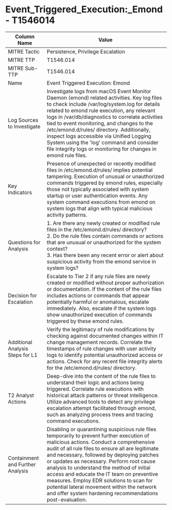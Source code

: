 # Event_Triggered_Execution:_Emond - T1546014

| Column Name | Value |
|-------------|-------|
| MITRE Tactic | Persistence, Privilege Escalation |
| MITRE TTP | T1546.014 |
| MITRE Sub-TTP | T1546.014 |
| Name | Event Triggered Execution: Emond |
| Log Sources to Investigate | Investigate logs from macOS Event Monitor Daemon (emond) related activities. Key log files to check include /var/log/system.log for details related to emond rule execution, any relevant logs in /var/db/diagnostics to correlate activities tied to event monitoring, and changes to the /etc/emond.d/rules/ directory. Additionally, inspect logs accessible via Unified Logging System using the 'log' command and consider file integrity logs or monitoring for changes in emond rule files. |
| Key Indicators | Presence of unexpected or recently modified files in /etc/emond.d/rules/ implies potential tampering. Execution of unusual or unauthorized commands triggered by emond rules, especially those not typically associated with system startup or user authentication events. Any system command executions from emond on system logs that align with typical malicious activity patterns. |
| Questions for Analysis | 1. Are there any newly created or modified rule files in the /etc/emond.d/rules/ directory?<br>2. Do the rule files contain commands or actions that are unusual or unauthorized for the system context?<br>3. Has there been any recent error or alert about suspicious activity from the emond service in system logs? |
| Decision for Escalation | Escalate to Tier 2 if any rule files are newly created or modified without proper authorization or documentation. If the content of the rule files includes actions or commands that appear potentially harmful or anomalous, escalate immediately. Also, escalate if the system logs show unauthorized execution of commands triggered by these emond rules. |
| Additional Analysis Steps for L1 | Verify the legitimacy of rule modifications by checking against documented changes within IT change management records. Correlate the timestamps of rule changes with user activity logs to identify potential unauthorized access or actions. Check for any recent file integrity alerts for the /etc/emond.d/rules/ directory. |
| T2 Analyst Actions | Deep-dive into the content of the rule files to understand their logic and actions being triggered. Correlate rule executions with historical attack patterns or threat intelligence. Utilize advanced tools to detect any privilege escalation attempt facilitated through emond, such as analyzing process trees and tracing command executions. |
| Containment and Further Analysis | Disabling or quarantining suspicious rule files temporarily to prevent further execution of malicious actions. Conduct a comprehensive audit of all rule files to ensure all are legitimate and necessary, followed by deploying patches or updates as necessary. Perform root cause analysis to understand the method of initial access and educate the IT team on preventive measures. Employ EDR solutions to scan for potential lateral movement within the network and offer system hardening recommendations post-evaluation. |
